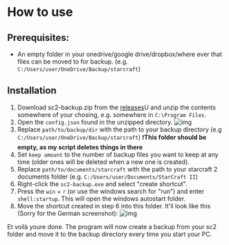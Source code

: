 # How to use

## Prerequisites:
- An empty folder in your onedrive/google drive/dropbox/where ever that files can be moved to for backup. (e.g. `C:/Users/user/OneDrive/Backup/starcraft`)

## Installation
1. Download sc2-backup.zip from the [releases](https://github.com/CrenshawCoding/sc2-backup/releases)U and unzip the contents somewhere of your chosing, e.g. somewhere in `C:\Program Files`.
2. Open the `config.json` found in the unzipped directory.
![img](https://i.imgur.com/WjcByOK.png)
3. Replace `path/to/backup/dir` with the path to your backup directory (e.g `C:/Users/user/OneDrive/Backup/starcraft`) ❗**This folder should be empty, as my script deletes things in there**
4. Set `keep amount` to the number of backup files you want to keep at any time (older ones will be deleted when a new one is created).
5. Replace `path/to/documents/starcraft` with the path to your starcraft 2 documents folder (e.g. `C:/Users/user/Documents/StarCraft II`)
6. Right-click the `sc2-backup.exe` and select "create shortcut".
7. Press the `win` + `r` (or use the windows search for "run") and enter `shell:startup`. This will open the windows autostart folder.
8. Move the shortcut created in step 6 into this folder. It'll look like this (Sorry for the German screenshot):
![img](https://i.imgur.com/kNiFPRl.png)

Et voilà youre done. The program will now create a backup from your sc2 folder and move it to the backup directory every time you start your PC.
